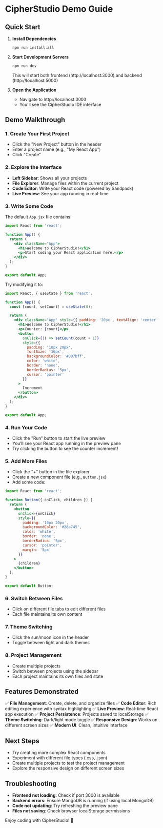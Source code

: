 # CipherStudio Demo Guide

## Quick Start

1. **Install Dependencies**
   ```bash
   npm run install:all
   ```

2. **Start Development Servers**
   ```bash
   npm run dev
   ```
   This will start both frontend (http://localhost:3000) and backend (http://localhost:5000)

3. **Open the Application**
   - Navigate to http://localhost:3000
   - You'll see the CipherStudio IDE interface

## Demo Walkthrough

### 1. Create Your First Project
- Click the "New Project" button in the header
- Enter a project name (e.g., "My React App")
- Click "Create"

### 2. Explore the Interface
- **Left Sidebar**: Shows all your projects
- **File Explorer**: Manage files within the current project
- **Code Editor**: Write your React code (powered by Sandpack)
- **Live Preview**: See your app running in real-time

### 3. Write Some Code
The default `App.jsx` file contains:
```jsx
import React from 'react';

function App() {
  return (
    <div className="App">
      <h1>Welcome to CipherStudio!</h1>
      <p>Start coding your React application here.</p>
    </div>
  );
}

export default App;
```

Try modifying it to:
```jsx
import React, { useState } from 'react';

function App() {
  const [count, setCount] = useState(0);

  return (
    <div className="App" style={{ padding: '20px', textAlign: 'center' }}>
      <h1>Welcome to CipherStudio!</h1>
      <p>Counter: {count}</p>
      <button 
        onClick={() => setCount(count + 1)}
        style={{ 
          padding: '10px 20px', 
          fontSize: '16px',
          backgroundColor: '#007bff',
          color: 'white',
          border: 'none',
          borderRadius: '5px',
          cursor: 'pointer'
        }}
      >
        Increment
      </button>
    </div>
  );
}

export default App;
```

### 4. Run Your Code
- Click the "Run" button to start the live preview
- You'll see your React app running in the preview pane
- Try clicking the button to see the counter increment!

### 5. Add More Files
- Click the "+" button in the file explorer
- Create a new component file (e.g., `Button.jsx`)
- Add some code:
```jsx
import React from 'react';

function Button({ onClick, children }) {
  return (
    <button 
      onClick={onClick}
      style={{
        padding: '10px 20px',
        backgroundColor: '#28a745',
        color: 'white',
        border: 'none',
        borderRadius: '5px',
        cursor: 'pointer',
        margin: '5px'
      }}
    >
      {children}
    </button>
  );
}

export default Button;
```

### 6. Switch Between Files
- Click on different file tabs to edit different files
- Each file maintains its own content

### 7. Theme Switching
- Click the sun/moon icon in the header
- Toggle between light and dark themes

### 8. Project Management
- Create multiple projects
- Switch between projects using the sidebar
- Each project maintains its own files and state

## Features Demonstrated

✅ **File Management**: Create, delete, and organize files
✅ **Code Editor**: Rich editing experience with syntax highlighting
✅ **Live Preview**: Real-time React app execution
✅ **Project Persistence**: Projects saved to localStorage
✅ **Theme Switching**: Dark/light mode toggle
✅ **Responsive Design**: Works on different screen sizes
✅ **Modern UI**: Clean, intuitive interface

## Next Steps

- Try creating more complex React components
- Experiment with different file types (.css, .json)
- Create multiple projects to test the project management
- Explore the responsive design on different screen sizes

## Troubleshooting

- **Frontend not loading**: Check if port 3000 is available
- **Backend errors**: Ensure MongoDB is running (if using local MongoDB)
- **Code not updating**: Try refreshing the preview pane
- **Files not saving**: Check browser localStorage permissions

Enjoy coding with CipherStudio! 🚀
